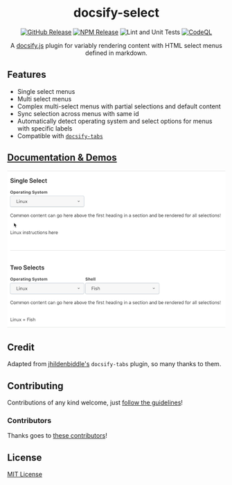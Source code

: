 <div align="center">

# docsify-select

[![GitHub Release](https://img.shields.io/github/release/jthegedus/docsify-select.svg)](https://github.com/jthegedus/docsify-select/releases)
[![NPM Release](https://img.shields.io/npm/v/docsify-select.svg)](https://www.npmjs.com/package/docsify-select)
![Lint and Unit Tests](https://github.com/jthegedus/docsify-select/workflows/Lint%20and%20Unit%20Tests/badge.svg)
[![CodeQL](https://github.com/jthegedus/docsify-select/actions/workflows/codeql-analysis.yml/badge.svg)](https://github.com/jthegedus/docsify-select/actions/workflows/codeql-analysis.yml)

A [docsify.js](https://docsify.js.org) plugin for variably rendering content
with HTML select menus defined in markdown.

</div>

## Features

- Single select menus
- Multi select menus
- Complex multi-select menus with partial selections and default content
- Sync selection across menus with same id
- Automatically detect operating system and select options for menus with
  specific labels
- Compatible with
  [`docsify-tabs`](https://github.com/jhildenbiddle/docsify-tabs)

## [Documentation & Demos](https://jthegedus.github.io/docsify-select/)

![docsify select demo](docs/assets/images/docsify-select-demo.gif "docsify select demo")

## Credit

Adapted from [jhildenbiddle's](https://github.com/jhildenbiddle/) `docsify-tabs`
plugin, so many thanks to them.

## Contributing

Contributions of any kind welcome, just
[follow the guidelines](contributing.md)!

### Contributors

Thanks goes to
[these contributors](https://github.com/jthegedus/docsify-select/graphs/contributors)!

## License

[MIT License](LICENSE)
